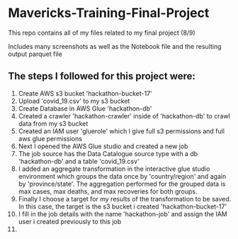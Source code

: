 # Mavericks-Training-Final-Project

This repo contains all of my files related to my final project (8/9)

Includes many screenshots as well as the Notebook file and the resulting output parquet file


## The steps I followed for this project were:
1. Create AWS s3 bucket 'hackathon-bucket-17'
2. Upload 'covid_19.csv' to my s3 bucket 
3. Create Database in AWS Glue 'hackathon-db'
4. Created a crawler 'hackathon-crawler' inside of 'hackathon-db' to crawl data from my s3 bucket
5. Created an IAM user 'gluerole' which I give full s3 permissions and full aws glue permissions
6. Next I opened the AWS Glue studio and created a new job 
7. The job source has the Data Catalogue source type with a db 'hackathon-db' and a table 'covid_19.csv'
8. I added an aggregate transformation in the interactive glue studio environment which groups the data once by 'country/region' and again by 'province/state'. The aggregation performed for the grouped data is max cases, max deaths, and max recoveries for both groups.
9. Finally I choose a target for my results of the transformation to be saved. In this case, the target is the s3 bucket i created 'hackathon-bucket-17'
10. I fill in the job details with the name 'hackathon-job' and assign the IAM user i created previously to this job
11. 
